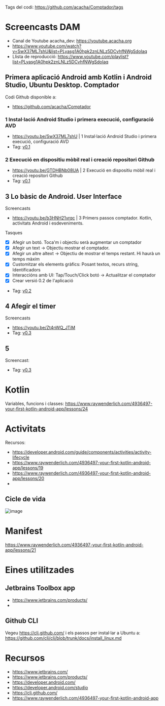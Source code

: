 Tags del codi: https://github.com/acacha/Comptador/tags

# Screencasts DAM

- Canal de Youtube acacha_dev: https://youtube.acacha.org
- https://www.youtube.com/watch?v=SwX37ML7shU&list=PLyasg1A0hpk2znLNLz5DCvhfNWgSdoIaq
- Llista de reproducció: https://www.youtube.com/playlist?list=PLyasg1A0hpk2znLNLz5DCvhfNWgSdoIaq

## Primera aplicació Android amb Kotlin i Android Studio, Ubuntu Desktop. Comptador

Codi Github disponible a:
- https://github.com/acacha/Comptador

### 1 Instal·lació Android Studio i primera execució, configuració AVD
- https://youtu.be/SwX37ML7shU | 1 Instal·lació Android Studio i primera execució, configuració AVD
- Tag: [v0.1](https://github.com/acacha/Comptador/tree/v0.1)

### 2 Execució en dispositiu mòbil real i creació repositori Github
- https://youtu.be/GTDHBNb08UA | 2 Execució en dispositiu mòbil real i creació repositori Github
- Tag: [v0.1](https://github.com/acacha/Comptador/tree/v0.1)

## 3 Lo bàsic de Android. User Interface

Screencasts
- https://youtu.be/b3HNH21vrqc | 3 Primers passos comptador. Kotlin, activitats Android i esdeveniments.

Tasques

- [X] Afegir un botó. Toca'm i objectiu serà augmentar un comptador
- [X] Afegir un text -> Objectiu mostrar el comptador.
- [X] Afegir un altre altext -> Objectiu de mostrar el temps restant. Hi haurà un temps màxim
- [X] Customitzar els elements gràfics: Posant textos, recurs string, Identificadors
- [X] Interaccións amb UI: Tap/Touch/Click botó -> Actualitzar el comptador
- [X] Crear versió 0.2 de l'aplicació
- Tag: [v0.2](https://github.com/acacha/Comptador/tree/v0.2)

## 4 Afegir el timer

Screencasts
- https://youtu.be/Zt4nWQ_JTiM
- Tag: [v0.3](https://github.com/acacha/Comptador/tree/v0.3)

## 5 

Screencast: 
- Tag: [v0.3](https://github.com/acacha/Comptador/tree/v0.3)

# Kotlin

Variables, funcions i classes: https://www.raywenderlich.com/4936497-your-first-kotlin-android-app/lessons/24

# Activitats

Recursos:
- https://developer.android.com/guide/components/activities/activity-lifecycle
- https://www.raywenderlich.com/4936497-your-first-kotlin-android-app/lessons/19
- https://www.raywenderlich.com/4936497-your-first-kotlin-android-app/lessons/20
-
## Cicle de vida

![image](https://user-images.githubusercontent.com/4015406/136361713-3bde1a2a-cf84-41b8-a974-be9becab5d61.png)

# Manifest

https://www.raywenderlich.com/4936497-your-first-kotlin-android-app/lessons/21

# Eines utilitzades

## Jetbrains Toolbox app

- https://www.jetbrains.com/products/
- 
## Github CLI

Vegeu https://cli.github.com/ i els passos per instal·lar a Ubuntu a: https://github.com/cli/cli/blob/trunk/docs/install_linux.md

# Recursos

- https://www.jetbrains.com/
- https://www.jetbrains.com/products/
- https://developer.android.com/
- https://developer.android.com/studio
- https://cli.github.com/
- https://www.raywenderlich.com/4936497-your-first-kotlin-android-app
